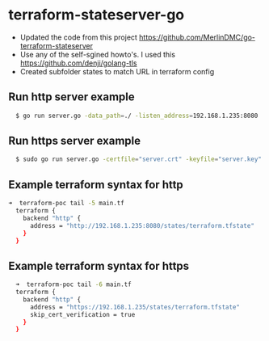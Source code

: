 # terraform-stateserver-go

- Updated the code from this project https://github.com/MerlinDMC/go-terraform-stateserver
- Use any of the self-sgined howto's. I used this https://github.com/denji/golang-tls
- Created subfolder states to match URL in terraform config

Run http server example
---
````bash
  $ go run server.go -data_path=./ -listen_address=192.168.1.235:8080
````

Run https server example
---
````bash
  $ sudo go run server.go -certfile="server.crt" -keyfile="server.key" -data_path=./ -listen_address=192.168.1.235:443
````

Example terraform syntax for http
---
````bash
➜  terraform-poc tail -5 main.tf 
  terraform {
    backend "http" {
      address = "http://192.168.1.235:8080/states/terraform.tfstate"
    }
  }
````
Example terraform syntax for https
---
````bash
  ➜  terraform-poc tail -6 main.tf 
  terraform {
    backend "http" {
      address = "https://192.168.1.235/states/terraform.tfstate"
      skip_cert_verification = true
    }
  }
````

